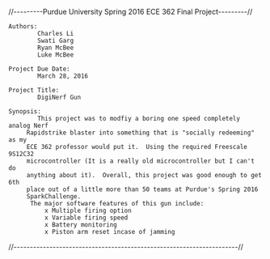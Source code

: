 //---------Purdue University Spring 2016 ECE 362 Final Project---------//

	Authors:
			Charles Li
			Swati Garg
			Ryan McBee
			Luke McBee
				 
	Project Due Date:
			March 28, 2016
				 
	Project Title:
			DigiNerf Gun
				 
	Synopsis:
		    This project was to modfiy a boring one speed completely analog Nerf
		 Rapidstrike blaster into something that is "socially redeeming" as my
		 ECE 362 professor would put it.  Using the required Freescale 9S12C32
		 microcontroller (It is a really old microcontroller but I can't do
		 anything about it).  Overall, this project was good enough to get 6th
		 place out of a little more than 50 teams at Purdue's Spring 2016
		 SparkChallenge.
	      The major software features of this gun include:
	          x Multiple firing option
	          x Variable firing speed
	          x Battery monitoring
	          x Piston arm reset incase of jamming
	          
	   
	
//---------------------------------------------------------------------//
